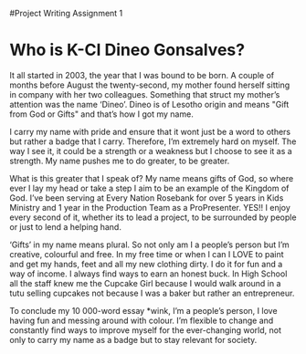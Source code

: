 #Project Writing Assignment 1

<h1>Who is K-CI Dineo Gonsalves?</h1>
<p>
It all started in 2003, the year that I was bound to be born. A couple of months before August the twenty-second, my mother found herself sitting in company with her two colleagues. Something that struct my mother’s attention was the name ‘Dineo’. Dineo is of Lesotho origin and means "Gift from God or Gifts" and that’s how I got my name.
</p>
<p> I carry my name with pride and ensure that it wont just be a word to others but rather a badge that I carry. Therefore, I’m extremely hard on myself. The way I see it, it could be a strength or a weakness but I choose to see it as a strength. My name pushes me to do greater, to be greater. 
</p>
<p> 
What is this greater that I speak of? My name means gifts of God, so where ever I lay my head or take a step I aim to be an example of the Kingdom of God. I’ve been serving at Every Nation Rosebank for over 5 years in Kids Ministry and 1 year in the Production Team as a ProPresenter. YES!! I enjoy every second of it, whether its to lead a project, to be surrounded by people or just to lend a helping hand.
</p>
<p>
‘Gifts’ in my name means plural. So not only am I a people’s person but I’m creative, colourful and free. In my free time or when I can I LOVE to paint and get my hands, feet and all my new clothing dirty. I do it for fun and a way of income. I always find ways to earn an honest buck. In High School all the staff knew me the Cupcake Girl because I would walk around in a tutu selling cupcakes not because I was a baker but rather an entrepreneur.  
</p>
<p>To conclude my 10 000-word essay *wink, I’m a people’s person, I love having fun and messing around with colour. I’m flexible to change and constantly find ways to improve myself for the ever-changing world, not only to carry my name as a badge but to stay relevant for society.
</p>

